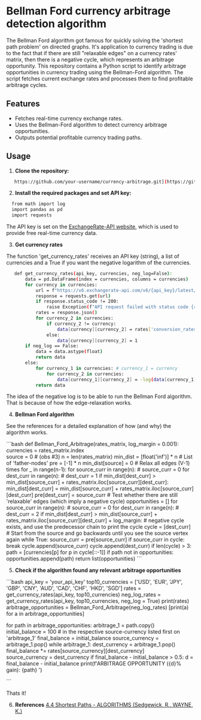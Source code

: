 # Bellman Ford currency arbitrage detection algorithm

The Bellman Ford algorithm got famous for quickly solving the 'shortest path problem' on directed graphs. It's application to currency trading is due to the fact that if there are still "relaxable edges" on a currency rates' matrix, then there is a negative cycle, which represents an arbitrage opportunity. This repository contains a Python script to identify arbitrage opportunities in currency trading using the Bellman-Ford algorithm. The script fetches current exchange rates and processes them to find profitable arbitrage cycles.

## Features

- Fetches real-time currency exchange rates.
- Uses the Bellman-Ford algorithm to detect currency arbitrage opportunities.
- Outputs potential profitable currency trading paths.

## Usage

1. **Clone the repository:**

```bash
   https://github.com/your-username/currency-arbitrage.git](https://github.com/d-roizman/Bellman-Ford-currency-arbitrage/blob/Quant_Finance/currency_arbitrage_bellman_ford.py
```


2. **Install the required packages and set API key:**

```bash
  from math import log
  import pandas as pd
  import requests
```

The API key is set on the [ExchangeRate-API website](https://www.exchangerate-api.com/), which is used to provide free real-time currency data.


3. **Get currency rates**

The function 'get_currency_rates' receives an API key (string), a list of currencies and a True if you want the negative logarithm of the currencies.

```bash
   def get_currency_rates(api_key, currencies, neg_log=False):
       data = pd.DataFrame(index = currencies, columns = currencies)
       for currency in currencies:
           url = f"https://v6.exchangerate-api.com/v6/{api_key}/latest/{currency}"
           response = requests.get(url)   
           if response.status_code != 200:
               raise Exception(f"API request failed with status code {response.status_code}")   
           rates = response.json()
           for currency_2 in currencies:
               if currency_2 != currency:
                   data[currency][currency_2] = rates['conversion_rates'][currency_2]
               else:
                   data[currency][currency_2] = 1
       if neg_log == False:
           data = data.astype(float)
           return data
       else:
           for currency_1 in currencies: # currency_1 = currency
               for currency_2 in currencies:
                   data[currency_1][currency_2] = -log(data[currency_1][currency_2]) 
           return data
```
The idea of the negative log is to be able to run the Bellman Ford algorithm. That is because of how the edge-relaxation works.


4. **Bellman Ford algorithm**

See the references for a detailed explanation of how (and why) the algorithm works.

´´´bash
   def Bellman_Ford_Arbitrage(rates_matrix, log_margin = 0.001):
       currencies = rates_matrix.index    
       source = 0 # (obs #3)
       n = len(rates_matrix)
       min_dist = [float('inf')] * n
       # List of 'father-nodes'
       pre = [-1] * n
       min_dist[source] = 0
       # Relax all edges (V-1) times
       for _ in range(n-1):
           for source_curr in range(n): # source_curr = 0
               for dest_curr in range(n): # dest_curr = 1
                   if min_dist[dest_curr] > min_dist[source_curr] + rates_matrix.iloc[source_curr][dest_curr]:
                       min_dist[dest_curr] = min_dist[source_curr] + rates_matrix.iloc[source_curr][dest_curr]
                       pre[dest_curr] = source_curr
       # Test whether there are still 'relaxable' edges (which imply a negative cycle)
       opportunities = []
       for source_curr in range(n): # source_curr = 0
           for dest_curr in range(n): # dest_curr = 2
               if min_dist[dest_curr] > min_dist[source_curr] + rates_matrix.iloc[source_curr][dest_curr] + log_margin:
                   # negative cycle exists, and use the predecessor chain to print the cycle
                   cycle = [dest_curr]
                   # Start from the source and go backwards until you see the source vertex again
                   while True:
                       source_curr = pre[source_curr]
                       if source_curr in cycle:
                           break
                       cycle.append(source_curr)
                   cycle.append(dest_curr)
                   if len(cycle) > 3:
                       path = [currencies[p] for p in cycle[::-1]]
                       if path not in opportunities:
                           opportunities.append(path)
       return list(opportunities)
´´´


5. **Check if the algorithm found any relevant arbitrage opportunities**

´´´bash
   api_key = 'your_api_key'
   top10_currencies = ['USD', 'EUR', 'JPY', 'GBP', 'CNY', 'AUD', 'CAD', 'CHF', 'HKD', 'SGD']
   rates = get_currency_rates(api_key, top10_currencies)
   neg_log_rates = get_currency_rates(api_key, top10_currencies, neg_log = True)
   print(rates)
   arbitrage_opportunities = Bellman_Ford_Arbitrage(neg_log_rates)
   [print(a) for a in arbitrage_opportunities]
   
   for path in arbitrage_opportunities:
       arbitrage_1 = path.copy()    
       initial_balance = 100 # in the respective source-currency listed first on 'arbitrage_1'
       final_balance = initial_balance
       source_currency = arbitrage_1.pop()
       while arbitrage_1:
           dest_currency = arbitrage_1.pop()
           final_balance *= rates[source_currency][dest_currency]        
           source_currency = dest_currency
       if final_balance - initial_balance > 0.5:
           d = final_balance - initial_balance
           print(f'ARBITRAGE OPPORTUNITY ({d}% gain): {path} ')

´´´

Thats it!

   
6. **References**
   [4.4 Shortest Paths - ALGORITHMS (Sedgewick, R., WAYNE, K.)](https://algs4.cs.princeton.edu/44sp/)
